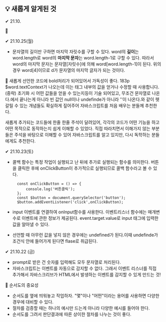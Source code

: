 ## 💡 새롭게 알게된 것


✔ 21.10.

💭 


✔ 21.10.25(월)
- 문자열의 길이만 구하면 마지막 자릿수를 구할 수 있다.
word의 **길이**는 word.length로 word의 **마지막 문자**는 word.length-1로 구할 수 있다. 따라서  word의 마지막 문자는 문자열[자릿수]에 의해 word[word.length-1]이 된다. 위의 경우 word[4]이므로 d가 문자열의 마지막 글자가 되는 것이다.

💭 새롭게 선언한 코드에 bold처리가 되어있어서 가독성이 좋다.
183p $word.textContext가 나오는데 이는 태그 내부의 값을 얻거나 수정할 때 사용합니다. (중략) 초기화 시 어떤 값들을 얻을 수 있는지등이 기술 되어있고,
무조건 문자열로 나온다.에서 끝나는게 아니라 빈 값인 null이나 undefinde가 아니라 ''이 나온다.와 같이 헷갈릴 수 있는 개념들도 확실하게 짚어주어 자바스크립트를 처음 배우는 분들께 추천한다.

새롭게 추가되는 코드들에 한줄 한줄 주석이 달려있어, 각각의 코드가 어떤 기능을 하고 어떤 목적으로 동작하는지 쉽게 이해할 수 있었다. 직접 따라치면서 이해가지 않는 부분들은 주석을 바탕으로 이해할 수 있어 자바스크립트를 알고 있지만, 다시 독학하는 분들에게도 추천한다.



✔ 21.10.23(토)
- 콜백 함수는 특정 작업이 실행되고 난 뒤에 추가로 실행되는 함수를 의미한다.
버튼을 클릭한 후에 onClickButton이 추가적으로 실행되므로 콜백 함수라고 볼 수 있다.

        const onClickButton = () => {
            console.log('버튼클릭');
        };
        const $button = document.querySelector('button');
        $button.addEventListener('click',onClickButton);

- input 이벤트를 연결하여 onInput함수를 사용한다. 이벤트리스너 함수에는 매개변수로 이벤트에 관한 정보가 제공된다. event.target.value로 input 태그에 입력한 값을 알아낼 수 있다. 

- 선언할 때 아무런 값을 넣지 않은 경우에는 undefined가 된다.이때 undefinde가 조건식 안에 들어가게 된다면 flase로 취급된다.




✔ 21.10.22 (금)
- prompt로 받은 건 숫자를 입력해도 모두 문자열로 처리된다.
- 자바스크립트는 이벤트를 자동으로 감지할 수 없다.
    그래서 이벤트 리스너를 직접 추가해서 자바스크리브가 HTML에서 발생하는 이벤트를 감지할 수 있게 만드는 것!

💭 순서도의 중요성    
- 순서도를 옆에 띄워놓고 작업하자. "몇"이나 "어떤"이라는 용어를 사용하면 다양한 경우에 대비할 수 있다.
- 절차를 검증할 때는 하나의 예시만 드는게 아니라 다양한 예시를 들어야 한다.
- 순서도를 그려서 판단결과에 따른 상이한 절차를 나누는 것이 좋다.
